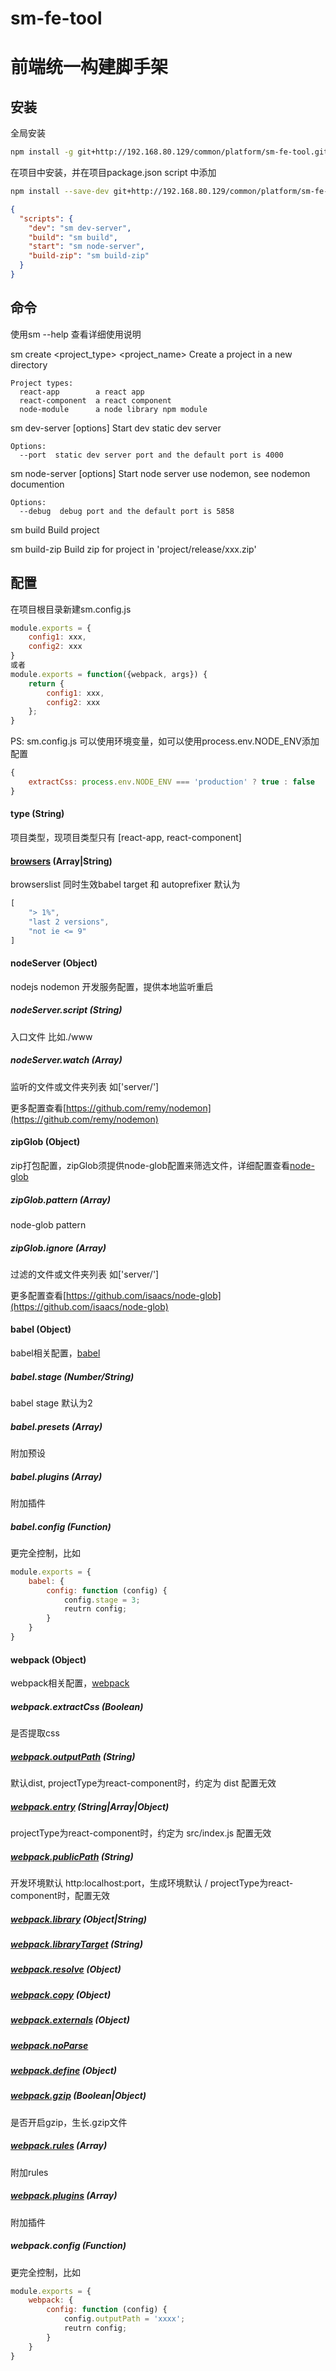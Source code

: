 # sm-fe-tool
# 前端统一构建脚手架

## 安装

全局安装

```sh
npm install -g git+http://192.168.80.129/common/platform/sm-fe-tool.git
```
在项目中安装，并在项目package.json script 中添加

```sh
npm install --save-dev git+http://192.168.80.129/common/platform/sm-fe-tool.git
```
```json
{
  "scripts": {
    "dev": "sm dev-server",
    "build": "sm build",
    "start": "sm node-server",
    "build-zip": "sm build-zip"
  }
}
```

## 命令
使用sm --help 查看详细使用说明

sm create <project_type> <project_name>
    Create a project in a new directory

    Project types:
      react-app        a react app
      react-component  a react component
      node-module      a node library npm module

sm dev-server [options]
    Start dev static dev server

    Options:
      --port  static dev server port and the default port is 4000

sm node-server [options]
    Start node server use nodemon, see nodemon documention

    Options:
      --debug  debug port and the default port is 5858

sm build
    Build project

sm build-zip
    Build zip for project in 'project/release/xxx.zip'

## 配置
在项目根目录新建sm.config.js

```js
module.exports = {
	config1: xxx,
	config2: xxx
}
或者
module.exports = function({webpack, args}) {
	return {
		config1: xxx,
		config2: xxx
	};
}
```
PS: sm.config.js 可以使用环境变量，如可以使用process.env.NODE_ENV添加配置
```js
{
    extractCss: process.env.NODE_ENV === 'production' ? true : false
}
```

#### type (String)
项目类型，现项目类型只有 [react-app, react-component]

#### [browsers](https://github.com/browserslist/browserslist) (Array|String)
browserslist 同时生效babel target 和 autoprefixer 默认为

```js
[
    "> 1%",
    "last 2 versions",
    "not ie <= 9"
]
```

#### nodeServer (Object)
nodejs nodemon 开发服务配置，提供本地监听重启

##### nodeServer.script (String)
入口文件 比如./www

##### nodeServer.watch (Array)
监听的文件或文件夹列表 如['server/']

更多配置查看[https://github.com/remy/nodemon](https://github.com/remy/nodemon)

#### zipGlob (Object)
zip打包配置，zipGlob须提供node-glob配置来筛选文件，详细配置查看[node-glob](https://github.com/isaacs/node-glob)

##### zipGlob.pattern (Array)
node-glob pattern

##### zipGlob.ignore (Array)
过滤的文件或文件夹列表 如['server/']

更多配置查看[https://github.com/isaacs/node-glob](https://github.com/isaacs/node-glob)

#### babel (Object)
babel相关配置，[babel](https://babeljs.io/)

##### babel.stage (Number/String)
babel stage 默认为2

##### babel.presets (Array)
附加预设

##### babel.plugins (Array)
附加插件

##### babel.config (Function)
更完全控制，比如

```js
module.exports = {
	babel: {
		config: function (config) {
			config.stage = 3;
			reutrn config;
		}
	}
}
```

#### webpack (Object)
webpack相关配置，[webpack](https://webpack.js.org/configuration/#options)

##### webpack.extractCss (Boolean)
是否提取css

##### [webpack.outputPath](https://webpack.js.org/configuration/output/#output-path) (String)
默认dist, projectType为react-component时，约定为 dist 配置无效

##### [webpack.entry](https://webpack.js.org/configuration/entry-context/#entry) (String|Array|Object)
projectType为react-component时，约定为 src/index.js 配置无效

##### [webpack.publicPath](https://webpack.js.org/configuration/output/#output-publicpath) (String)
开发环境默认 http:localhost:port，生成环境默认 /
projectType为react-component时，配置无效

##### [webpack.library](https://doc.webpack-china.org/configuration/output/#output-library) (Object|String)

##### [webpack.libraryTarget](https://doc.webpack-china.org/configuration/output/#output-librarytarget) (String)

##### [webpack.resolve](https://webpack.js.org/configuration/resolve/#resolve) (Object)

##### [webpack.copy](https://github.com/webpack-contrib/copy-webpack-plugin) (Object)

##### [webpack.externals](https://webpack.js.org/configuration/externals/) (Object)

##### [webpack.noParse](https://webpack.js.org/configuration/module/#module-noparse)

##### [webpack.define](https://doc.webpack-china.org/plugins/define-plugin/) (Object)

##### [webpack.gzip](https://github.com/webpack-contrib/compression-webpack-plugin) (Boolean|Object)
是否开启gzip，生长.gzip文件

##### [webpack.rules](https://webpack.js.org/configuration/module/#module-rules) (Array)
附加rules

##### [webpack.plugins](https://webpack.js.org/configuration/plugins/) (Array)
附加插件

##### webpack.config (Function)
更完全控制，比如

```js
module.exports = {
	webpack: {
		config: function (config) {
			config.outputPath = 'xxxx';
			reutrn config;
		}
	}
}